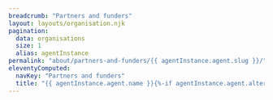 ```yaml
---
breadcrumb: "Partners and funders"
layout: layouts/organisation.njk
pagination:
  data: organisations
  size: 1
  alias: agentInstance
permalink: "about/partners-and-funders/{{ agentInstance.agent.slug }}/"
eleventyComputed:
  navKey: "Partners and funders"
  title: "{{ agentInstance.agent.name }}{%-if agentInstance.agent.alternateName %} <span>{{ agentInstance.agent.alternateName }}</span>{% endif %}"
---
```

